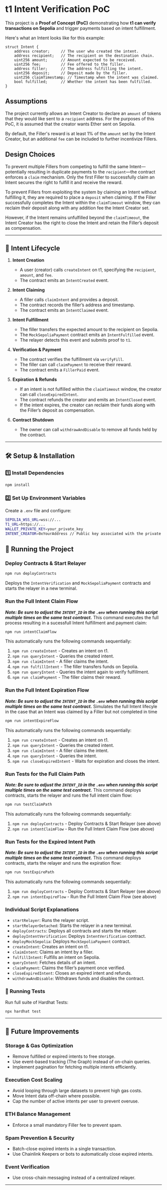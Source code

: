 
# t1 Intent Verification PoC

This project is a **Proof of Concept (PoC)** demonstrating how **t1 can verify transactions on Sepolia** and trigger payments based on intent fulfillment.

Here's what an Intent looks like for this example:

```solidity
struct Intent {
    address creator;     // The user who created the intent.
    address recipient;   // The recipient on the destination chain.
    uint256 amount;      // Amount expected to be received.
    uint256 fee;         // Fee offered to the filler.
    address filler;      // The address fulfilling the intent.
    uint256 deposit;     // Deposit made by the filler.
    uint256 claimTimestamp; // Timestamp when the intent was claimed.
    bool fulfilled;      // Whether the intent has been fulfilled.
}
```

## Assumptions

The project currently allows an Intent Creator to declare an `amount` of tokens that they would like sent to a `recipient` address. For the purposes of this PoC, it is assumed that the creator wants Ether sent on Sepolia.

By default, the Filler's reward is at least 1% of the `amount` set by the Intent Creator, but an additional `fee` can be included to further incentivize Fillers.

## Design Choices

To prevent multiple Fillers from competing to fulfill the same Intent—potentially resulting in duplicate payments to the `recipient`—the contract enforces a `claim` mechanism. Only the first Filler to successfully claim an Intent secures the right to fulfill it and receive the reward.

To prevent Fillers from exploiting the system by claiming an Intent without fulfilling it, they are required to place a `deposit` when claiming. If the Filler successfully completes the Intent within the `claimTimeout` window, they can reclaim their deposit along with any addition fee the Intent Creator set.

However, if the Intent remains unfulfilled beyond the `claimTimeout`, the Intent Creator has the right to close the Intent and retain the Filler’s deposit as compensation.

----------

## 📌 Intent Lifecycle

1.  **Intent Creation**
    
    -   A user (creator) calls `createIntent` on t1, specifying the `recipient`, `amount`, and `fee`.
    -   The contract emits an `IntentCreated` event.
2.  **Intent Claiming**
    
    -   A filler calls `claimIntent` and provides a deposit.
    -   The contract records the filler’s address and timestamp.
    -   The contract emits an `IntentClaimed` event.
3.  **Intent Fulfillment**
    
    -   The filler transfers the expected amount to the recipient on Sepolia.
    -   The `MockSepoliaPayment` contract emits an `IntentFulfilled` event.
    -   The relayer detects this event and submits proof to `t1`.
4.  **Verification & Payment**
    
    -   The contract verifies the fulfillment via `verifyFill`.
    -   The filler can call `claimPayment` to receive their reward.
    -   The contract emits a `FillerPaid` event.
5.  **Expiration & Refunds**
    
    -   If an intent is not fulfilled within the `claimTimeout` window, the creator can call `closeExpiredIntent`.
    -   The contract refunds the creator and emits an `IntentClosed` event.
    -   If the intent expires, the creator can reclaim their funds along with the Filler’s deposit as compensation.
6.  **Contract Shutdown**
    
    -   The owner can call `withdrawAndDisable` to remove all funds held by the contract.

----------

## 🛠 Setup & Installation

### 1️⃣ Install Dependencies

```sh
npm install
```

### 2️⃣ Set Up Environment Variables

Create a `.env` file and configure:

```sh
SEPOLIA_WSS_URL=wss://...
T1_URL=https://...
WALLET_PRIVATE_KEY=your_private_key
INTENT_CREATOR=0xYourAddress // Public key associated with the private key above
```
## **🚀 Running the Project**

### **Deploy Contracts & Start Relayer**
```sh
npm run deployContracts
```
Deploys the `IntentVerification` and `MockSepoliaPayment` contracts and starts the relayer in a new terminal.

### **Run the Full Intent Claim Flow**
***Note: Be sure to adjust the `INTENT_ID` in the `.env` when running this script multiple times on the same test contract.***
This command executes the full process resulting in a sucessfull Intent fulfillment and payment claim:
```sh
npm run intentClaimFlow
```
This automatically runs the following commands sequentially:
1.  `npm run createIntent` - Creates an intent on t1.
2.  `npm run queryIntent` - Queries the created intent.
3.  `npm run claimIntent` - A filler claims the intent.
4.  `npm run fulfillIntent` - The filler transfers funds on Sepolia.
5.  `npm run queryIntent` - Queries the intent again to verify fulfillment.
6.  `npm run claimPayment` - The filler claims their reward.

### **Run the Full Intent Expiration Flow**
***Note: Be sure to adjust the `INTENT_ID` in the `.env` when running this script multiple times on the same test contract.***
Simulates the full Intent lifecyle in the case that an Intent was claimed by a Filler but not completed in time
```sh
npm run intentExpireFlow
```
This automatically runs the following commands sequentially:
1.  `npm run createIntent` - Creates an intent on t1.
2.  `npm run queryIntent` - Queries the created intent.
3.  `npm run claimIntent` - A filler claims the intent.
4.  `npm run queryIntent` - Queries the intent.
5.  `npm run closeExpiredIntent` - Waits for expiration and closes the intent.

### **Run Tests for the Full Claim Path**
***Note: Be sure to adjust the `INTENT_ID` in the `.env` when running this script multiple times on the same test contract.***
This command deploys contracts, starts the relayer and runs the full intent claim flow:
```sh
npm run testClaimPath
```
This automatically runs the following commands sequentially:
1.  `npm run deployContracts` - Deploy Contracts & Start Relayer (see above)
2.  `npm run intentClaimFlow` - Run the Full Intent Claim Flow (see above)

### **Run Tests for the Expired Intent Path**
***Note: Be sure to adjust the `INTENT_ID` in the `.env` when running this script multiple times on the same test contract.***
This command deploys contracts, starts the relayer and runs the expiration flow:
```sh
npm run testExpirePath
```
This automatically runs the following commands sequentially:
1.  `npm run deployContracts` - Deploy Contracts & Start Relayer (see above)
2.  `npm run intentExpireFlow` - Run the Full Intent Claim Flow (see above)

### **Individual Script Explanations**

-   `startRelayer`: Runs the relayer script.
-   `startRelayerDetached`: Starts the relayer in a new terminal.
-   `deployContracts`: Deploys all contracts and starts the relayer.
-   `deployIntentVerification`: Deploys `IntentVerification` contract.
-   `deployMockSepolia`: Deploys `MockSepoliaPayment` contract.
-   `createIntent`: Creates an intent on t1.
-   `claimIntent`: Claims an intent by a filler.
-   `fulfillIntent`: Fulfills an intent on Sepolia.
-   `queryIntent`: Fetches details of an intent.
-   `claimPayment`: Claims the filler’s payment once verified.
-   `closeExpiredIntent`: Closes an expired intent and refunds.
-   `withdrawAndDisable`: Withdraws funds and disables the contract.

### **🧪 Running Tests**
Run full suite of Hardhat Tests:
```sh
npx hardhat test
```
----------

## 📌 Future Improvements

### Storage & Gas Optimization

-   Remove fulfilled or expired intents to free storage.
-   Use event-based tracking (The Graph) instead of on-chain queries.
-   Implement pagination for fetching multiple intents efficiently.

### Execution Cost Scaling

-   Avoid looping through large datasets to prevent high gas costs.
-   Move Intent data off-chain where possible.
-   Cap the number of active intents per user to prevent overuse.

### ETH Balance Management

-   Enforce a small mandatory Filler fee to prevent spam.

### Spam Prevention & Security

-   Batch-close expired intents in a single transaction.
-   Use Chainlink Keepers or bots to automatically close expired intents.

### Event Verification

-   Use cross-chain messaging instead of a centralized relayer.

----------